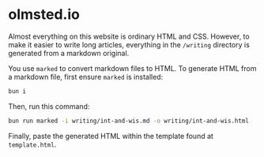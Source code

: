 # olmsted.io

Almost everything on this website is ordinary HTML and CSS. However, to make it easier to write long articles, everything in the `/writing` directory is generated from a markdown original.

You use `marked` to convert markdown files to HTML. To generate HTML from a markdown file, first ensure `marked` is installed:

```sh
bun i
```

Then, run this command:

```sh
bun run marked -i writing/int-and-wis.md -o writing/int-and-wis.html
```

Finally, paste the generated HTML within the template found at `template.html`.
